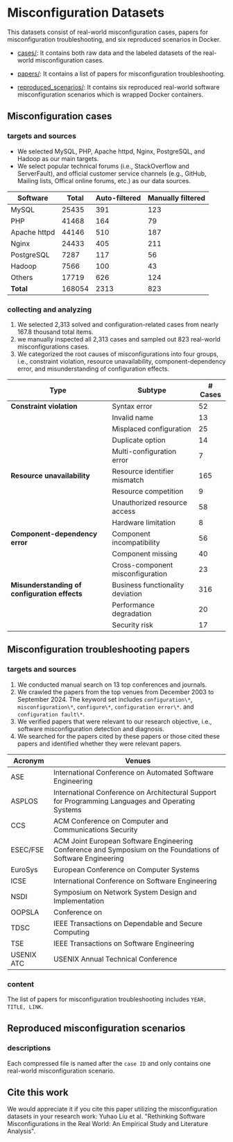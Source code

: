 # Misconfiguration Datasets
This datasets consist of real-world misconfiguration cases, papers for misconfiguration troubleshooting, and six reproduced scenarios in Docker.

- [cases/](#Misconfiguration-cases): It contains both raw data and the labeled datasets of the real-world misconfiguration cases.

- [papers/](#Misconfiguration-troubleshooting-papers): It contains a list of papers for misconfiguration troubleshooting.

- [reproduced_scenarios/](#Reproduced-misconfiguration-scenarios): It contains six reproduced real-world software misconfiguration scenarios which is wrapped Docker containers.

## Misconfiguration cases

### targets and sources
- We selected MySQL, PHP, Apache httpd, Nginx, PostgreSQL, and Hadoop as our main targets. 
- We select popular technical forums (i.e., StackOverflow and ServerFault), and official customer service channels (e.g., GitHub, Mailing lists, Offical online forums, etc.) as our data sources.

| **Software**      | **Total**  | **Auto-filtered** | **Manually filtered** |
|---------------|--------|---------------|-------------------|
| MySQL         | 25435  | 391           | 123               |
| PHP           | 41468  | 164           | 79                |
| Apache httpd  | 44146  | 510           | 187               |
| Nginx         | 24433  | 405           | 211               |
| PostgreSQL    | 7287   | 117           | 56                |
| Hadoop        | 7566   | 100           | 43                |
| Others        | 17719  | 626           | 124               |
| **Total**     | 168054 | 2313          | 823               |

### collecting and analyzing
1. We selected 2,313 solved and configuration-related cases from nearly 167.8 thousand total items.
2. we manually inspected all 2,313 cases and sampled out 823 real-world misconfigurations cases.
3. We categorized the root causes of misconfigurations into four groups, i.e., constraint violation, resource unavailability, component-dependency error, and misunderstanding of configuration effects.

| **Type**                                | **Subtype**                         | **# Cases** |
|-----------------------------------------|-------------------------------------|-------------|
| **Constraint violation**                | Syntax error                        | 52          |
|                                         | Invalid name                        | 13          |
|                                         | Misplaced configuration             | 25          |
|                                         | Duplicate option                    | 14          |
|                                         | Multi-configuration error           | 7           |
| **Resource unavailability**             | Resource identifier mismatch        | 165         |
|                                         | Resource competition                | 9           |
|                                         | Unauthorized resource access        | 58          |
|                                         | Hardware limitation                 | 8           |
| **Component-dependency error**          | Component incompatibility           | 56          |
|                                         | Component missing                   | 40          |
|                                         | Cross-component misconfiguration    | 23          |
| **Misunderstanding of configuration effects** | Business functionality deviation    | 316         |
|                                         | Performance degradation             | 20          |
|                                         | Security risk                       | 17          |


## Misconfiguration troubleshooting papers
### targets and sources
1. We conducted manual search on 13 top conferences and journals.
2. We crawled the papers from the top venues from December 2003 to September 2024. The keyword set includes `configuration\*`, `misconfiguration\*`, `configure\*`, `configuration error\*`.
and `configuration fault\*`.
3. We verified papers that were relevant to our research objective, i.e., software misconfiguration detection and diagnosis.
4. We searched for the papers cited by these papers or those cited these papers and identified whether they were relevant papers.

| Acronym | Venues |
|---|---|
| ASE | International Conference on Automated Software Engineering |
| ASPLOS | International Conference on Architectural Support for Programming Languages and Operating Systems |
| CCS | ACM Conference on Computer and Communications Security |
| ESEC/FSE | ACM Joint European Software Engineering Conference and Symposium on the Foundations of Software Engineering |
| EuroSys | European Conference on Computer Systems |
| ICSE | International Conference on Software Engineering |
| NSDI | Symposium on Network System Design and Implementation |
| OOPSLA | Conference on| SOSP | ACM Symposium on Operating Systems Principles |
| TDSC | IEEE Transactions on Dependable and Secure Computing |
| TSE | IEEE Transactions on Software Engineering |
| USENIX ATC | USENIX Annual Technical Conference |

### content
The list of papers for misconfiguration troubleshooting includes `YEAR, TITLE, LINK`.

## Reproduced misconfiguration scenarios
### descriptions
Each compressed file is named after the `case ID` and only contains one real-world misconfiguration scenario.

## Cite this work
We would appreciate it if you cite this paper utilizing the misconfiguration datasets in your research work: Yuhao Liu et al. "Rethinking Software Misconfigurations in the Real World: An Empirical Study and Literature Analysis".

